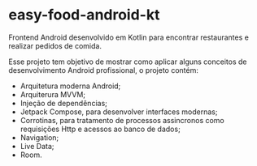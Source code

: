 # easy-food-android-kt
Frontend Android desenvolvido em Kotlin para encontrar restaurantes e realizar pedidos de comida.

Esse projeto tem objetivo de mostrar como aplicar alguns conceitos de desenvolvimento Android profissional, o projeto contém:
- Arquitetura moderna Android;
- Arquiterura MVVM;
- Injeção de dependências;
- Jetpack Compose, para desenvolver interfaces modernas;
- Corrotinas, para tratamento de processos assincronos como requisições Http e acessos ao banco de dados;
- Navigation;
- Live Data;
- Room.
